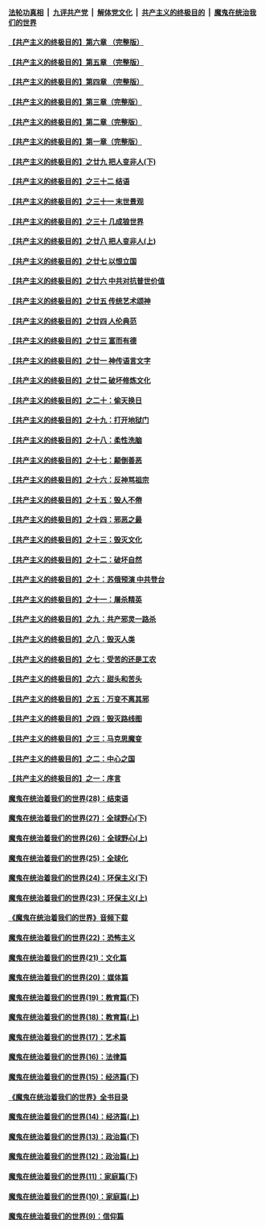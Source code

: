 

####  [法轮功真相](../../../../basic/blob/master/README.md?t=07071402) &nbsp;|&nbsp; [九评共产党](../../../../9ping.md/blob/master/README.md?t=07071402) &nbsp;|&nbsp; [解体党文化](../../../../jtdwh.md/blob/master/README.md?t=07071402)  &nbsp;|&nbsp; [共产主义的终极目的](../../../../gczydzjmd.md/blob/master/README.md?t=07071402) &nbsp;|&nbsp; [魔鬼在统治我们的世界](../../../../mgztzwmdsj.md/blob/master/README.md?t=07071402) 

#### [【共产主义的终极目的】第六章 （完整版）](../pages/nsc422/n11428913.md?t=07071402) 

#### [【共产主义的终极目的】第五章 （完整版）](../pages/nsc422/n11428912.md?t=07071402) 

#### [【共产主义的终极目的】第四章 （完整版）](../pages/nsc422/n11428907.md?t=07071402) 

#### [【共产主义的终极目的】第三章（完整版）](../pages/nsc422/n11428848.md?t=07071402) 

#### [【共产主义的终极目的】第二章（完整版）](../pages/nsc422/n11428831.md?t=07071402) 

#### [【共产主义的终极目的】第一章（完整版）](../pages/nsc422/n11417651.md?t=07071402) 

#### [【共产主义的终极目的】之廿九 把人变非人(下)](../pages/nsc422/n11344140.md?t=07071402) 

#### [【共产主义的终极目的】之三十二 结语](../pages/nsc422/n11360535.md?t=07071402) 

#### [【共产主义的终极目的】之三十一 末世景观](../pages/nsc422/n11351129.md?t=07071402) 

#### [【共产主义的终极目的】之三十 几成狼世界](../pages/nsc422/n11348280.md?t=07071402) 

#### [【共产主义的终极目的】之廿八 把人变非人(上)](../pages/nsc422/n11340492.md?t=07071402) 

#### [【共产主义的终极目的】之廿七 以恨立国](../pages/nsc422/n11336944.md?t=07071402) 

#### [【共产主义的终极目的】之廿六 中共对抗普世价值](../pages/nsc422/n11324785.md?t=07071402) 

#### [【共产主义的终极目的】之廿五 传统艺术颂神](../pages/nsc422/n11296396.md?t=07071402) 

#### [【共产主义的终极目的】之廿四 人伦典范](../pages/nsc422/n11296397.md?t=07071402) 

#### [【共产主义的终极目的】之廿三 富而有德](../pages/nsc422/n11283598.md?t=07071402) 

#### [【共产主义的终极目的】之廿一 神传语言文字](../pages/nsc422/n11263265.md?t=07071402) 

#### [【共产主义的终极目的】之廿二 破坏修炼文化](../pages/nsc422/n11245728.md?t=07071402) 

#### [【共产主义的终极目的】之二十：偷天换日](../pages/nsc422/n11238846.md?t=07071402) 

#### [【共产主义的终极目的】之十九：打开地狱门](../pages/nsc422/n11206376.md?t=07071402) 

#### [【共产主义的终极目的】之十八：柔性洗脑](../pages/nsc422/n11199994.md?t=07071402) 

#### [【共产主义的终极目的】之十七：颠倒善恶](../pages/nsc422/n11179782.md?t=07071402) 

#### [【共产主义的终极目的】之十六：反神骂祖宗](../pages/nsc422/n11166798.md?t=07071402) 

#### [【共产主义的终极目的】之十五：毁人不倦](../pages/nsc422/n11166792.md?t=07071402) 

#### [【共产主义的终极目的】之十四：邪恶之最](../pages/nsc422/n11150249.md?t=07071402) 

#### [【共产主义的终极目的】之十三：毁灭文化](../pages/nsc422/n11135227.md?t=07071402) 

#### [【共产主义的终极目的】之十二：破坏自然](../pages/nsc422/n11135214.md?t=07071402) 

#### [【共产主义的终极目的】之十：苏俄预演 中共登台](../pages/nsc422/n11118424.md?t=07071402) 

#### [【共产主义的终极目的】之十一：屠杀精英](../pages/nsc422/n11118442.md?t=07071402) 

#### [【共产主义的终极目的】之九：共产邪灵一路杀](../pages/nsc422/n11114139.md?t=07071402) 

#### [【共产主义的终极目的】之八：毁灭人类](../pages/nsc422/n11108503.md?t=07071402) 

#### [【共产主义的终极目的】之七：受苦的还是工农](../pages/nsc422/n11101809.md?t=07071402) 

#### [【共产主义的终极目的】之六：甜头和苦头](../pages/nsc422/n11096971.md?t=07071402) 

#### [【共产主义的终极目的】之五：万变不离其邪](../pages/nsc422/n11091285.md?t=07071402) 

#### [【共产主义的终极目的】之四：毁灭路线图](../pages/nsc422/n11086284.md?t=07071402) 

#### [【共产主义的终极目的】之三：马克思魔变](../pages/nsc422/n11061941.md?t=07071402) 

#### [【共产主义的终极目的】之二：中心之国](../pages/nsc422/n11047728.md?t=07071402) 

#### [【共产主义的终极目的】之一：序言](../pages/nsc422/n11086077.md?t=07071402) 

#### [魔鬼在统治着我们的世界(28)：结束语](../pages/nsc422/n10936246.md?t=07071402) 

#### [魔鬼在统治着我们的世界(27)：全球野心(下)](../pages/nsc422/n10928319.md?t=07071402) 

#### [魔鬼在统治着我们的世界(26)：全球野心(上)](../pages/nsc422/n10900318.md?t=07071402) 

#### [魔鬼在统治着我们的世界(25)：全球化](../pages/nsc422/n10788205.md?t=07071402) 

#### [魔鬼在统治着我们的世界(24)：环保主义(下)](../pages/nsc422/n10695307.md?t=07071402) 

#### [魔鬼在统治着我们的世界(23)：环保主义(上)](../pages/nsc422/n10688613.md?t=07071402) 

#### [《魔鬼在统治着我们的世界》音频下载](../pages/nsc422/n10635553.md?t=07071402) 

#### [魔鬼在统治着我们的世界(22)：恐怖主义](../pages/nsc422/n10614727.md?t=07071402) 

#### [魔鬼在统治着我们的世界(21)：文化篇](../pages/nsc422/n10597706.md?t=07071402) 

#### [魔鬼在统治着我们的世界(20)：媒体篇](../pages/nsc422/n10586579.md?t=07071402) 

#### [魔鬼在统治着我们的世界(19)：教育篇(下)](../pages/nsc422/n10564808.md?t=07071402) 

#### [魔鬼在统治着我们的世界(18)：教育篇(上)](../pages/nsc422/n10526970.md?t=07071402) 

#### [魔鬼在统治着我们的世界(17)：艺术篇](../pages/nsc422/n10499093.md?t=07071402) 

#### [魔鬼在统治着我们的世界(16)：法律篇](../pages/nsc422/n10485969.md?t=07071402) 

#### [魔鬼在统治着我们的世界(15)：经济篇(下)](../pages/nsc422/n10469975.md?t=07071402) 

#### [《魔鬼在统治着我们的世界》全书目录](../pages/nsc422/n10464261.md?t=07071402) 

#### [魔鬼在统治着我们的世界(14)：经济篇(上)](../pages/nsc422/n10457370.md?t=07071402) 

#### [魔鬼在统治着我们的世界(13)：政治篇(下)](../pages/nsc422/n10448270.md?t=07071402) 

#### [魔鬼在统治着我们的世界(12)：政治篇(上)](../pages/nsc422/n10444576.md?t=07071402) 

#### [魔鬼在统治着我们的世界(11)：家庭篇(下)](../pages/nsc422/n10440961.md?t=07071402) 

#### [魔鬼在统治着我们的世界(10)：家庭篇(上)](../pages/nsc422/n10435448.md?t=07071402) 

#### [魔鬼在统治着我们的世界(9)：信仰篇](../pages/nsc422/n10432159.md?t=07071402) 

